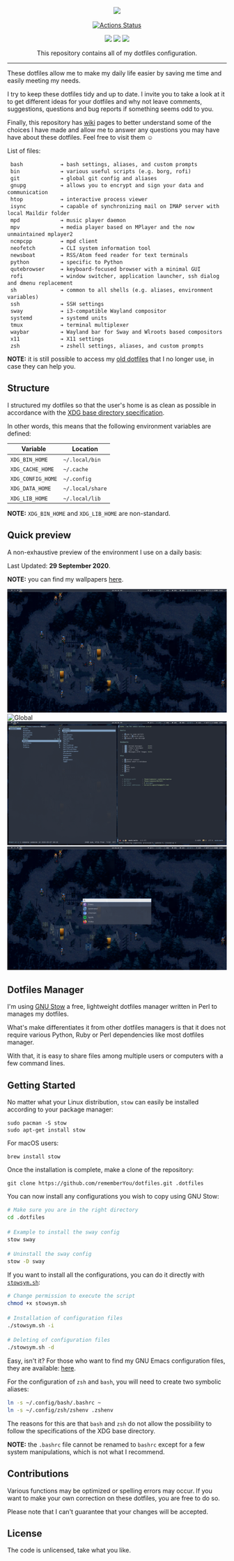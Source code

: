 <p align="center"><img src="assets/dotfiles-logo.svg" width=512></p>
<p align="center">
    <a href="https://github.com/rememberYou/dotfiles/actions">
        <img src="https://github.com/rememberYou/dotfiles/workflows/Build/badge.svg" alt="Actions Status">
    </a>
</p>
<p align="center">
  <a href="https://www.archlinux.org/"><img src="https://img.shields.io/badge/ARCH-5.8.5-47999e.svg?style=flat-square"/></a>
  <a href="https://www.gnu.org/software/stow/"><img src="https://img.shields.io/badge/GNU%20Stow-2.3.1-b48ead.svg?style=flat-square"/></a>
  <a href="https://swaywm.org/"><img src="https://img.shields.io/badge/Sway-1.5-428ead.svg?style=flat-square"/></a>
</p>
<p align="center">This repository contains all of my dotfiles configuration.</p>

---

These dotfiles allow me to make my daily life easier by saving me time
and easily meeting my needs.

I try to keep these dotfiles tidy and up to date. I invite you to take
a look at it to get different ideas for your dotfiles and why not
leave comments, suggestions, questions and bug reports if something
seems odd to you.

Finally, this repository has
[wiki](https://github.com/rememberYou/dotfiles/wiki) pages to better understand
some of the choices I have made and allow me to answer any questions you may
have have about these dotfiles. Feel free to visit them ☺

List of files:

```
 bash            ➔ bash settings, aliases, and custom prompts
 bin             ➔ various useful scripts (e.g. borg, rofi)
 git             ➔ global git config and aliases
 gnupg           ➔ allows you to encrypt and sign your data and communication
 htop            ➔ interactive process viewer
 isync           ➔ capable of synchronizing mail on IMAP server with local Maildir folder
 mpd             ➔ music player daemon
 mpv             ➔ media player based on MPlayer and the now unmaintained mplayer2
 ncmpcpp         ➔ mpd client
 neofetch        ➔ CLI system information tool
 newsboat        ➔ RSS/Atom feed reader for text terminals
 python          ➔ specific to Python
 qutebrowser     ➔ keyboard-focused browser with a minimal GUI
 rofi            ➔ window switcher, application launcher, ssh dialog and dmenu replacement
 sh              ➔ common to all shells (e.g. aliases, environment variables)
 ssh             ➔ SSH settings
 sway            ➔ i3-compatible Wayland compositor
 systemd         ➔ systemd units
 tmux            ➔ terminal multiplexer
 waybar          ➔ Wayland bar for Sway and Wlroots based compositors
 x11             ➔ X11 settings
 zsh             ➔ zshell settings, aliases, and custom prompts
```

**NOTE:** it is still possible to access my [old
dotfiles](https://github.com/rememberYou/old-dotfiles) that I no
longer use, in case they can help you.

## Structure

I structured my dotfiles so that the user's home is as clean as
possible in accordance with the [XDG base directory
specification](https://specifications.freedesktop.org/basedir-spec/basedir-spec-latest.html).

In other words, this means that the following environment variables
are defined:

| Variable          | Location             |
| ----------------- | -------------------- |
| `XDG_BIN_HOME`    | `~/.local/bin`       |
| `XDG_CACHE_HOME`  | `~/.cache`           |
| `XDG_CONFIG_HOME` | `~/.config`          |
| `XDG_DATA_HOME`   | `~/.local/share`     |
| `XDG_LIB_HOME`    | `~/.local/lib`       |

**NOTE:** `XDG_BIN_HOME` and `XDG_LIB_HOME` are non-standard.

## Quick preview

A non-exhaustive preview of the environment I use on a daily basis:

Last Updated: **29 September 2020**.

**NOTE:** you can find my wallpapers [here](https://github.com/rememberYou/wallpapers).

![Wall](assets/wall.png "Wallpaper")
![Global](assets/sway-neofetch-emacs-mako.png "sway, GNU/Emacs, alacritty,
neofetch, mako")
![Newsboat](assets/ranger-mu4e.png "Newsboat, Ranger")
![Rofi](assets/rofi.png "Rofi")

## Dotfiles Manager

I'm using [GNU Stow](https://www.gnu.org/software/stow/) a free, lightweight
dotfiles manager written in Perl to manages my dotfiles.

What's make differentiates it from other dotfiles managers is that it does
not require various Python, Ruby or Perl dependencies like most dotfiles
manager.

With that, it is easy to share files among multiple users or computers with a
few command lines.

## Getting Started

No matter what your Linux distribution, `stow` can easily be installed according
to your package manager:

	sudo pacman -S stow
	sudo apt-get install stow

For macOS users:

	brew install stow

Once the installation is complete, make a clone of the repository:

	git clone https://github.com/rememberYou/dotfiles.git .dotfiles

You can now install any configurations you wish to copy using GNU Stow:

```bash
# Make sure you are in the right directory
cd .dotfiles

# Example to install the sway config
stow sway

# Uninstall the sway config
stow -D sway
```

If you want to install all the configurations, you can do it directly
with
[`stowsym.sh`](https://github.com/rememberYou/dotfiles/blob/master/stowsym.sh):

```bash
# Change permission to execute the script
chmod +x stowsym.sh

# Installation of configuration files
./stowsym.sh -i

# Deleting of configuration files
./stowsym.sh -d
```

Easy, isn't it? For those who want to find my GNU Emacs configuration
files, they are available: [here](https://github.com/rememberYou/.emacs.d/).

For the configuration of `zsh` and `bash`, you will need to create two
symbolic aliases:

```bash
ln -s ~/.config/bash/.bashrc ~
ln -s ~/.config/zsh/zshenv .zshenv
```

The reasons for this are that `bash` and `zsh` do not allow the
possibility to follow the specifications of the XDG base directory.

**NOTE:** the `.bashrc` file cannot be renamed to `bashrc` except for a few
system manipulations, which is not what I recommend.

## Contributions

Various functions may be optimized or spelling errors may occur. If you want to
make your own correction on these dotfiles, you are free to do so.

Please note that I can't guarantee that your changes will be accepted.

## License

The code is unlicensed, take what you like.

